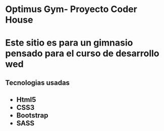 <h1> Optimus Gym- Proyecto Coder House<h1>
<p> Este sitio es para un gimnasio pensado para el curso de desarrollo wed<p>

<h2>Tecnologias usadas<h2>
<ul>
<li>Html5</li>
<li>CSS3</li>
<li>Bootstrap</li>
<li>SASS</li>
<ul>